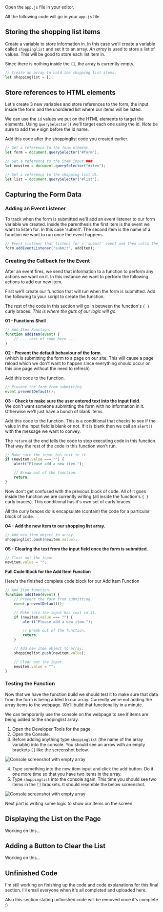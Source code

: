 Open the `app.js` file in your editor.

All the following code will go in your `app.js` file.

## Storing the shopping list items

Create a variable to store information in. In this case we'll create a variable called `shoppinglist` and set it to an array. _An array_ is used to store a list of values. This will be good to store each list item in.

Since there is nothing inside the `[]`, the array is currently empty.

```js
// Create an array to hold the shopping list items.
let shoppinglist = [];
```

## Store references to HTML elements

Let's create 3 new variables and store references to the form, the input inside the form and the unordered list where our items will be listed.

We can use the `id` values we put on the HTML elements to target the elements. Using `querySelector()` we'll target each one using the id. _Note_ be sure to add the `#` sign before the id name.

Add this code after the shoppinglist code you created earlier.

```js
// Get a reference to the form element.
let form = document.querySelector("#form");

// Get a reference to the item input.###
let newitem = document.querySelector("#item");

// Get a reference to the shopping list UL.
let list = document.querySelector("#list");
```

## Capturing the Form Data

### Adding an Event Listener

To track when the form is submitted we'll add an event listener to our form variable we created. Inside the parenthesis the first item is the event we want to listen for. In this case 'submit'. The second item is the name of a function we want to run once the event happens.

```js
// Event listener that listens for a 'submit' event and then calls the 'addItem' function.
form.addEventListener("submit", addItem);
```

### Creating the Callback for the Event

After an event fires, we send that information to a function to perform any actions we want on it. In this instance we want to perform the following actions to add our new item.

First we'll create our function that will run when the form is submitted. Add the following to your script to create the function.

The rest of the code in this section will go in between the function's `{ }` curly braces. _This is where the guts of our logic will go._

**01 - Functions Shell**

```js
// Add Item Function.
function addItem(event) {
	// ... rest of code here ...
}
```

**02 - Prevent the default behaviour of the form.**<br /> (which is submitting the form to a page on our site. This will cause a page reload which we don't want to happen since everything should occur on this one page without the need to refresh)

Add this code to the function.

```js
// Prevent the form from submitting.
event.preventDefault();
```

**03 - Check to make sure the user entered text into the input field.**<br /> We don't want someone submitting the form with no information in it. Otherwise we'll just have a bunch of blank items.

Add this code to the function. This is a conditional that checks to see if the value in the input field is blank or not. If it is blank then we call an `alert()` with the message we want to convey.

The `return` at the end tells the code to stop executing code in this function. That way the rest of the code in this function won't run.

```js
// Make sure the input has text in it.
if (newitem.value === "") {
	alert("Please add a new item.");

	// Break out of the function.
	return;
}
```

Now don't get confused with the previous block of code. All of it goes inside the function we are currently writing (all inside the function's `{ }` curly braces). This conditional has it's own set of curly braces.

All the curly braces do is encapsulate (contain) the code for a particular block of code.

**04 - Add the new item to our shopping list array.**

```js
// Add new item object to array.
shoppinglist.push(newitem.value);
```

**05 - Clearing the text from the input field once the form is submitted.**

```js
// Clear out the input.
newitem.value = "";
```

**Full Code Block for the Add Item Function**

Here's the finished complete code block for our Add Item Function

```js
// Add Item function.
function addItem(event) {
	// Prevent the form from submitting.
	event.preventDefault();

	// Make sure the input has text in it.
	if (newitem.value === "") {
		alert("Please add a new item.");

		// Break out of the function.
		return;
	}

	// Add new item object to array.
	shoppinglist.push(newitem.value);

	// Clear out the input.
	newitem.value = "";
}
```

### Testing the Function

Now that we have the function build we should test it to make sure that data from the form is being added to our array. Currently we're not adding the array items to the webpage. We'll build that functionality in a minute.

We can temporarily use the console on the webpage to see if items are being added to the shopinglist array.

1. Open the Developer Tools for the page
2. Open the Console.
3. Before adding anything type `shoppinglist` (the name of the array variable) into the console. You should see an arrow with an empty brackets `[]` like the screenshot below.

![Console screenshot with empty array](/images/projects/shopoholic/ss-04-console-array.png)

4. Type something into the new item input and click the add button. Do it one more time so that you have two items in the array.
5. Type `shoppinglist` into the console again. This time you should see two items in the `[]` brackets. It should resemble the below screenshot.

![Console screenshot with empty array](/images/projects/shopoholic/ss-05-console-array.png)

Next part is writing some logic to show our items on the screen.

## Displaying the List on the Page

Working on this...

## Adding a Button to Clear the List

Working on this...

## Unfinished Code

I'm still working on finishing up the code and code explanations for this final section. I'll email everyone when it's all completed and uploaded here.

Also this section stating unfinished code will be removed once it's complete :)
